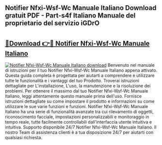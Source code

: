 ## Notifier Nfxi-Wsf-Wc Manuale Italiano Download gratuit PDF - Part-s4f Italiano Manuale del proprietario del servizio iGDrO

# <h2><a href="http://dfftpi.blite.top/?on=Notifier+Nfxi-Wsf-Wc+Manuale+Italiano">🔗Download 👉🔴 Notifier Nfxi-Wsf-Wc Manuale Italiano</a></h2>

[![Notifier Nfxi-Wsf-Wc Manuale Italiano download](https://i.imgur.com/lujVjoI.png)](http://dfftpi.blite.top/?on=Notifier+Nfxi-Wsf-Wc+Manuale+Italiano)
Benvenuto nel manuale di istruzioni per il tuo Notifier Nfxi-Wsf-Wc Manuale Italiano appena attivato. Questa guida completa è progettata per aiutarti a comprendere e utilizzare tutte le funzionalità e i vantaggi del tuo Prodotto. Troverai istruzioni dettagliate per L'installazione, L'uso, la manutenzione e la risoluzione dei problemi. Per ottenere il massimo dal tuo Notifier Nfxi-Wsf-Wc Manuale Italiano, leggi attentamente questo manuale prima dell'uso. Fornisce istruzioni dettagliate su come impostare il prodotto e informazioni su come utilizzare le sue varie funzioni e funzioni. Notifier Nfxi-Wsf-Wc Manuale Italiano ha una serie di funzionalità avanzate tra cui rilevamento di oggetti, riconoscimento facciale, impostazioni personalizzabili e monitoraggio in tempo reale, tutte facilmente controllabili dall'interfaccia utente intuitiva e intuitiva. Supporto disponibile 24/7 Notifier Nfxi-Wsf-Wc Manuale Italiano. Il nostro Team di assistenza clienti è a tua disposizione 24/7 per aiutarti con qualsiasi richiesta.
